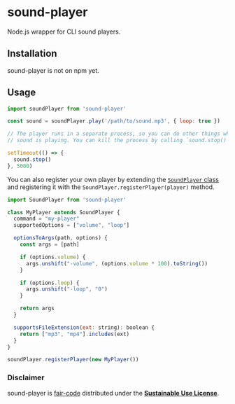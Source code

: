# sound-player

Node.js wrapper for CLI sound players.

## Installation

sound-player is not on npm yet.

## Usage

```javascript
import soundPlayer from 'sound-player'

const sound = soundPlayer.play('/path/to/sound.mp3', { loop: true })

// The player runs in a separate process, so you can do other things while the
// sound is playing. You can kill the process by calling `sound.stop()`.

setTimeout(() => {
  sound.stop()
}, 5000)
```

You can also register your own player by extending the
[`SoundPlayer` class](src/players/SoundPlayer.ts) and
registering it with the `SoundPlayer.registerPlayer(player)` method.

```javascript
import SoundPlayer from 'sound-player'

class MyPlayer extends SoundPlayer {
  command = "my-player"
  supportedOptions = ["volume", "loop"]

  optionsToArgs(path, options) {
    const args = [path]

    if (options.volume) {
      args.unshift("-volume", (options.volume * 100).toString())
    }

    if (options.loop) {
      args.unshift("-loop", "0")
    }

    return args
  }

  supportsFileExtension(ext: string): boolean {
    return ["mp3", "mp4"].includes(ext)
  }
}

soundPlayer.registerPlayer(new MyPlayer())
```

### Disclaimer

sound-player is [fair-code](http://faircode.io) distributed under the
[**Sustainable Use License**](https://github.com/lvmbdv/sound-player/blob/master/LICENSE.md).